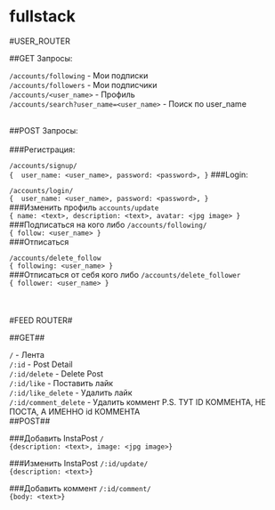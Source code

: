 # fullstack
#USER_ROUTER

##GET Запросы:

`/accounts/following` - Мои подписки <br/>
`/accounts/followers` - Мои подписчики <br/>
`/accounts/<user_name>` - Профиль <br/>
`/accounts/search?user_name=<user_name>` - Поиск по user_name <br/>
<br/>

##POST Запросы:
<br/><br/>
###Регистрация:


`/accounts/signup/`
<br/>
`{ 
    user_name: <user_name>,
    password: <password>,
}`
###Login:


`/accounts/login/`
<br/>
`{ 
    user_name: <user_name>,
    password: <password>,
}`
<br/>
###Изменить профиль
`accounts/update`
<br/>
`{
    name: <text>,
    description: <text>,
    avatar: <jpg image>
}
`
###Подписаться на кого либо
`/accounts/following/`
<br/>
`{
    follow: <user_name>
}`
<br/>
###Отписаться


`/accounts/delete_follow`
<br/>
`{
    following: <user_name>
}
`
<br/>
###Отписаться от себя кого либо 
`/accounts/delete_follower`
<br/>
`{
    follower: <user_name>
}
`
<br/>
<br/>
<br/>
<br/>
#FEED ROUTER#

##GET##

`/` - Лента
<br/>
`/:id` - Post Detail
<br/>
`/:id/delete` - Delete Post
<br/>
`/:id/like` - Поставить лайк
<br/>
`/:id/like_delete` - Удалить лайк
<br/>
`/:id/comment_delete` - Удалить коммент P.S. ТУТ ID КОММЕНТА, НЕ ПОСТА, А ИМЕННО id КОММЕНТА
<br/>
##POST##

###Добавить InstaPost
`/` 
<br/>
`{description: <text>, image: <jpg image>}`

###Изменить InstaPost
`/:id/update/`
<br/>
`{description: <text>}`

###Добавить коммент
`/:id/comment/`
<br/>
`{body: <text>}`















